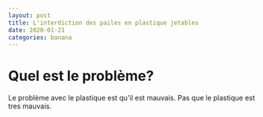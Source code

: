 ```yaml
---
layout: post
title: L'interdiction des pailes en plastique jetables
date: 2020-01-21
categories: banana
---
```

# Quel est le problème?

Le problème avec le plastique est qu'il est mauvais. Pas que le plastique est tres mauvais.
